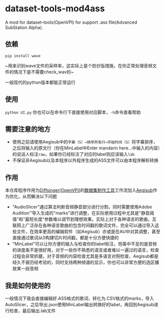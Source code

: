 # dataset-tools-mod4ass
A mod for dataset-tools(OpenVPI) for support .ass file(Advanced SubStation Alpha). 

## 依赖
`pip install wave`

~用来识别wave文件的采样率，这实际上是个防炒饭措施，在你正常处理音频文件的情况下是不需要check_wav的~

一般现代的python版本都能正常运行

## 使用
`python UI.py`
你也可以在命令行下直接使用对应脚本，`-h`命令查看帮助

## 需要注意的地方
 - 使用之前请使用Aegisub中的`字幕（S）→排序所有行→开始时间（S）`将字幕排序，之后将输入的原文行（你在MinLabel中Enter mandarin here…中输入的内容）的说话人标注`raw`，如果你已经标注了对应的label则应该输入`lab`
 - 不保证非Aegisub以及本程序以外程序生成的ASS文件可以由本程序解析转换

## 作用
本仓库程序作用为[Diffsinger(OpenVPI)][1]的[数据集制作工具][2]工作流加入[Aegisub][3]作为优化，从而解决以下问题

 - "AudioSlicer"通过算法判断音频静音部分进行分割，同时需要使用Adobe Audition™导入生成的"marks"进行调整，在实际使用过程中尤其是"静音阈值"和"最短长度"参数难以调节到理想效果。实际上对于各种语言的歌曲，互联网上广泛存在各种语言歌曲的包含时间戳的歌词文件，完全可以通过导入这些文件，在效率更高的编辑软件（如Aegisub）亦或是在AU中对其调整，甚至直接通过歌词从0构建切片时间戳，都是十分方便快捷的
 - "MinLabel"可以让你方便的输入与检查你的label标注，但美中不足的是音频的进度条不是很好用，对于一些你不熟悉的语言或者难以一遍过的语言，检查过程会非常折磨，对于音频的内容检查尤其是多语言对照检查，Aegisub都是经久不衰历经考验的，同时支持两种频谱的显示，你也可以非常方便的选区播放某一段音频

## 我是如何使用的
一般情况下我会直接编辑好.ASS格式的歌词，转化为.CSV格式的marks，导入AutoSlicer，之后导出.json使用MinLabel输出转换好的label，再回到Aegisub进行检查，最后输出.lab文件


[1]: https://github.com/openvpi/DiffSinger
[2]: https://github.com/openvpi/dataset-tools
[3]: https://aegi.vmoe.info/
